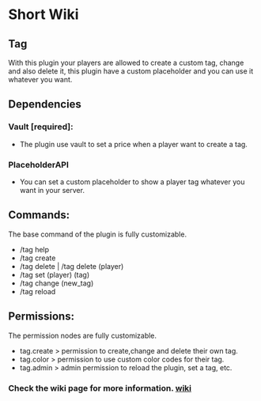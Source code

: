 # Short Wiki

## Tag
With this plugin your players are allowed to create a custom tag, change and also delete it, this plugin have a custom placeholder and you can use it whatever you want.

## Dependencies

### Vault [required]: 
 - The plugin use vault to set a price when a player want to create a tag.
### PlaceholderAPI
 - You can set a custom placeholder to show a player tag whatever you want in your server.

## Commands:
The base command of the plugin is fully customizable.
* /tag help
* /tag create
* /tag delete | /tag delete (player)
* /tag set (player) (tag)
* /tag change (new_tag)
* /tag reload
  
## Permissions:
The permission nodes are fully customizable.

* tag.create   > permission to create,change and delete their own tag.
* tag.color    > permission to use custom color codes for their tag.
* tag.admin    > admin permission to reload the plugin, set a tag, etc.
  

### Check the wiki page for more information. [wiki](https://github.com/ObedMz/Tags/wiki)
